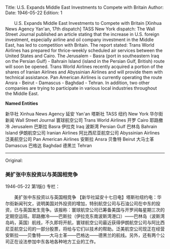 Title: U.S. Expands Middle East Investments to Compete with Britain
Author: 
Date: 1946-05-22
Edition: 1

　　U.S. Expands Middle East Investments to Compete with Britain
    [Xinhua News Agency Yan'an, 17th dispatch] TASS New York dispatch: The Wall Street Journal published an article stating that the increase in U.S. foreign investment, especially airline and oil company investment in the Middle East, has led to competition with Britain. The report stated: Trans World Airlines has prepared for thrice-weekly scheduled air services between the United States and Cairo. The Jerusalem - Basra (port in southeastern Iraq on the Persian Gulf) - Bahrain Island (island in the Persian Gulf, British) route will soon be opened. Trans World Airlines recently acquired a portion of the shares of Iranian Airlines and Abyssinian Airlines and will provide them with technical assistance. Pan American Airlines is currently operating the route Ansra - Beirut - Damascus - Baghdad - Tehran. In addition, two other companies are trying to participate in various local industries throughout the Middle East.



**Named Entities**

新华社  Xinhua News Agency
延安  Yan'an
塔斯社  TASS
纽约  New York
华尔街新闻  Wall Street Journal
寰球航空公司 Trans World Airlines
开罗  Cairo
耶路撤冷  Jerusalem
巴斯拉  Basra
伊拉克  Iraq
波斯湾  Persian Gulf
巴林岛  Bahrain Island
伊朗航空公司 Iranian Airlines
阿比西尼亚航空公司 Abyssinian Airlines
泛美航空公司 Pan American Airlines
安斯拉  Ansra
贝鲁特  Beirut
大马士革  Damascus
巴格达  Baghdad
德黑兰  Tehran



<hr /> 

Original: 


### 美扩张中东投资以与英国相竞争

1946-05-22
第1版()
专栏：

　　美扩张中东投资以与英国相竞争
    【新华社延安十七日电】塔斯社纽约电：华尔街新闻刊文，说明美国对外投资的增加，特别航空公司与石油公司在中东的投资，已与英国发生竞争。该报称：寰球航空公司已筹备美国与开罗间每星期三次的定期空运班。耶路撤冷——巴斯拉（伊拉克东南波斯湾港口）——巴林岛（波斯湾岛屿，英国）航线，不久即将开航，寰球航空公司最近获得伊朗航空公司与阿比西尼亚航空公司的一部分股票，将给与它们以技术的帮助。泛美航空公司现正在经营安斯拉——贝鲁特——大马士革——巴格达——德黑兰的航线。另外，还有两个公司正在设法参加中东各地各种地方工业的工作。
